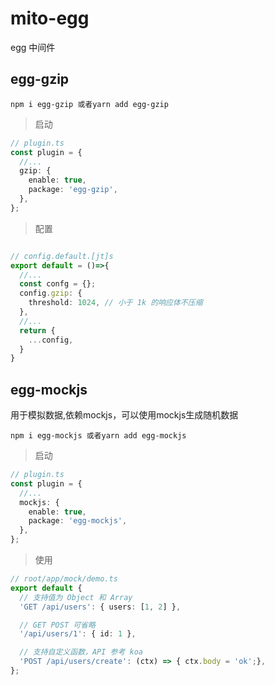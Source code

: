 # mito-egg

egg 中间件

## egg-gzip

```
npm i egg-gzip 或者yarn add egg-gzip
```

> 启动
```ts
// plugin.ts
const plugin = {
  //...
  gzip: {
    enable: true, 
    package: 'egg-gzip',
  },
};
```

> 配置
```ts

// config.default.[jt]s
export default = ()=>{
  //...
  const confg = {};
  config.gzip: {
    threshold: 1024, // 小于 1k 的响应体不压缩
  },
  //...
  return {
    ...config,
  }
}

```

## egg-mockjs

用于模拟数据,依赖mockjs，可以使用mockjs生成随机数据
```
npm i egg-mockjs 或者yarn add egg-mockjs
```

> 启动
```ts
// plugin.ts
const plugin = {
  //...
  mockjs: {
    enable: true,
    package: 'egg-mockjs',
  },
};
```
> 使用
```ts
// root/app/mock/demo.ts
export default {
  // 支持值为 Object 和 Array
  'GET /api/users': { users: [1, 2] },

  // GET POST 可省略
  '/api/users/1': { id: 1 },

  // 支持自定义函数，API 参考 koa
  'POST /api/users/create': (ctx) => { ctx.body = 'ok';},
};
```
